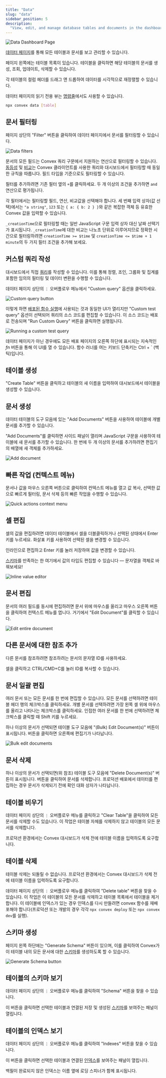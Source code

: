 ```yaml
---
title: "Data"
slug: "data"
sidebar_position: 5
description:
  "View, edit, and manage database tables and documents in the dashboard"
---
```


![Data Dashboard Page](/screenshots/data.png)

[데이터 페이지](https://dashboard.convex.dev/deployment/data)를 통해 모든 테이블과 문서를 보고 관리할 수 있습니다.

페이지 왼쪽에는 테이블 목록이 있습니다. 테이블을 클릭하면 해당 테이블의 문서를 생성, 조회, 업데이트, 삭제할 수 있습니다.

각 테이블의 컬럼 헤더를 드래그 앤 드롭하여 데이터를 시각적으로 재정렬할 수 있습니다.

데이터 페이지의 읽기 전용 뷰는 [명령줄](/cli.md#display-data-from-tables)에서도 사용할 수 있습니다.

```sh
npx convex data [table]
```

## 문서 필터링

페이지 상단의 "Filter" 버튼을 클릭하여 데이터 페이지에서 문서를 필터링할 수 있습니다.

![Data filters](/screenshots/data_filters.png)

문서의 모든 필드는 Convex 쿼리 구문에서 지원하는 연산으로 필터링할 수 있습니다. [동등성](/database/reading-data/filters.mdx#equality-conditions) 및 [비교](/database/reading-data/filters.mdx#comparisons)는 Convex 클라이언트를 사용한 쿼리와 대시보드에서 필터링할 때 동일한 규칙을 따릅니다. 필드 타입을 기준으로도 필터링할 수 있습니다.

필터를 추가하려면 기존 필터 옆의 `+`를 클릭하세요. 두 개 이상의 조건을 추가하면 `and` 연산으로 평가됩니다.

각 필터에서는 필터링할 필드, 연산, 비교값을 선택해야 합니다. 세 번째 입력 상자(값 선택)에서는 `"a string"`, `123` 또는 `{ a: { b: 2 } }`와 같은 복잡한 객체 등 유효한 Convex 값을 입력할 수 있습니다.

<Admonition type="note">

`_creationTime`으로 필터링할 때는 일반 JavaScript 구문 입력 상자 대신 날짜 선택기가 표시됩니다. `_creationTime`에 대한 비교는 나노초 단위로 이루어지므로 정확한 시간으로 필터링하려면 `creationTime >= $time` 및 `creationTime <= $time + 1 minute`의 두 가지 필터 조건을 추가해 보세요.

</Admonition>

## 커스텀 쿼리 작성

대시보드에서 직접 [쿼리](/database/reading-data/reading-data.mdx)를 작성할 수 있습니다. 이를 통해 정렬, 조인, 그룹화 및 집계를 포함한 임의의 필터링 및 데이터 변환을 수행할 수 있습니다.

데이터 페이지 상단의 `⋮` 오버플로우 메뉴에서 "Custom query" 옵션을 클릭하세요.

<img
    src="/screenshots/data_custom_query.png"
    alt="Custom query button"
    width={250}
/>

이렇게 하면 [배포된 함수 실행](/dashboard/deployments/functions.md#running-functions)에 사용되는 것과 동일한 UI가 열리지만 "Custom test query" 옵션이 선택되어 쿼리의 소스 코드를 편집할 수 있습니다. 이 소스 코드는 배포로 전송되며 "Run Custom Query" 버튼을 클릭하면 실행됩니다.

![Running a custom test query](/screenshots/data_custom_query_runner.png)

데이터 페이지가 아닌 경우에도 모든 배포 페이지의 오른쪽 하단에 표시되는 지속적인 _fn_ 버튼을 통해 이 UI를 열 수 있습니다. 함수 러너를 여는 키보드 단축키는 Ctrl + ` (백틱)입니다.

## 테이블 생성

"Create Table" 버튼을 클릭하고 테이블의 새 이름을 입력하여 대시보드에서 테이블을 생성할 수 있습니다.

## 문서 생성

데이터 테이블의 도구 모음에 있는 "Add Documents" 버튼을 사용하여 테이블에 개별 문서를 추가할 수 있습니다.

"Add Documents"를 클릭하면 사이드 패널이 열리며 JavaScript 구문을 사용하여 테이블에 새 문서를 추가할 수 있습니다. 한 번에 두 개 이상의 문서를 추가하려면 편집기의 배열에 새 객체를 추가하세요.

![Add document](/screenshots/data_add_document.png)

## 빠른 작업 (컨텍스트 메뉴)

문서나 값을 마우스 오른쪽 버튼으로 클릭하여 컨텍스트 메뉴를 열고 값 복사, 선택한 값으로 빠르게 필터링, 문서 삭제 등의 빠른 작업을 수행할 수 있습니다.

![Quick actions context menu](/screenshots/data_context_menu.png)

## 셀 편집

셀의 값을 편집하려면 데이터 테이블에서 셀을 더블클릭하거나 선택된 상태에서 Enter 키를 누르세요. 화살표 키를 사용하여 선택된 셀을 변경할 수 있습니다.

인라인으로 편집하고 Enter 키를 눌러 저장하여 값을 변경할 수 있습니다.

<Admonition type="note">

[스키마](/database/schemas.mdx)를 만족하는 한 여기에서 값의 타입도 편집할 수 있습니다 — 문자열을 객체로 바꿔보세요!

</Admonition>

![Inline value editor](/screenshots/data_edit_inline.png)

## 문서 편집

문서의 여러 필드를 동시에 편집하려면 문서 위에 마우스를 올리고 마우스 오른쪽 버튼을 클릭하여 컨텍스트 메뉴를 엽니다. 거기에서 "Edit Document"를 클릭할 수 있습니다.

![Edit entire document](/screenshots/data_edit_document.png)

## 다른 문서에 대한 참조 추가

다른 문서를 참조하려면 참조하려는 문서의 문자열 ID를 사용하세요.

셀을 클릭하고 CTRL/CMD+C를 눌러 ID를 복사할 수 있습니다.

## 문서 일괄 편집

여러 문서 또는 모든 문서를 한 번에 편집할 수 있습니다. 모든 문서를 선택하려면 테이블 헤더 행의 체크박스를 클릭하세요. 개별 문서를 선택하려면 가장 왼쪽 셀 위에 마우스를 올리고 나타나는 체크박스를 클릭하세요. 인접한 여러 문서를 한 번에 선택하려면 체크박스를 클릭할 때 Shift 키를 누르세요.

하나 이상의 문서가 선택되면 테이블 도구 모음에 "(Bulk) Edit Document(s)" 버튼이 표시됩니다. 버튼을 클릭하면 오른쪽에 편집기가 나타납니다.

![Bulk edit documents](/screenshots/data_bulk_edit.png)

## 문서 삭제

하나 이상의 문서가 선택되면(위 참조) 테이블 도구 모음에 "Delete Document(s)" 버튼이 표시됩니다. 버튼을 클릭하여 문서를 삭제합니다. 프로덕션 배포에서 데이터를 편집하는 경우 문서가 삭제되기 전에 확인 대화 상자가 나타납니다.

## 테이블 비우기

데이터 페이지 상단의 `⋮` 오버플로우 메뉴를 클릭하고 "Clear Table"을 클릭하여 모든 문서를 삭제할 수도 있습니다. 이 작업은 테이블 자체를 삭제하지 않고 테이블의 모든 문서를 삭제합니다.

프로덕션 환경에서는 Convex 대시보드가 삭제 전에 테이블 이름을 입력하도록 요구합니다.

## 테이블 삭제

<Admonition type="caution" title="이것은 영구적인 작업입니다">

테이블 삭제는 되돌릴 수 없습니다. 프로덕션 환경에서는 Convex 대시보드가 삭제 전에 테이블 이름을 입력하도록 요구합니다.

</Admonition>

데이터 페이지 상단의 `⋮` 오버플로우 메뉴를 클릭하여 "Delete table" 버튼을 찾을 수 있습니다. 이 작업은 이 테이블의 모든 문서를 삭제하고 테이블 목록에서 테이블을 제거합니다. 이 테이블에 인덱스가 있는 경우 인덱스를 다시 만들려면 convex 함수를 재배포해야 합니다(프로덕션 또는 개발의 경우 각각 `npx convex deploy` 또는 `npx convex dev`를 실행).

## 스키마 생성

페이지 왼쪽 하단에는 "Generate Schema" 버튼이 있으며, 이를 클릭하여 Convex가 이 테이블 내의 모든 문서에 대한 [스키마](/database/schemas.mdx)를 생성하도록 할 수 있습니다.

![Generate Schema button](/screenshots/data_generate_schema.png)

## 테이블의 스키마 보기

데이터 페이지 상단의 `⋮` 오버플로우 메뉴를 클릭하여 "Schema" 버튼을 찾을 수 있습니다.

이 버튼을 클릭하면 선택한 테이블과 연결된 저장 및 생성된 [스키마](/database/schemas.mdx)를 보여주는 패널이 열립니다.

## 테이블의 인덱스 보기

데이터 페이지 상단의 `⋮` 오버플로우 메뉴를 클릭하여 "Indexes" 버튼을 찾을 수 있습니다.

이 버튼을 클릭하면 선택한 테이블과 연결된 [인덱스](/database/reading-data/indexes/indexes.md)를 보여주는 패널이 열립니다.

백필이 완료되지 않은 인덱스는 이름 옆에 로딩 스피너가 함께 표시됩니다.
